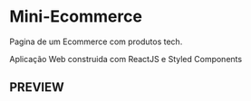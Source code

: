 # Mini-Ecommerce
<p>Pagina de um Ecommerce com produtos tech.</p>
<p>Aplicação Web construida com ReactJS e Styled Components</p>

<h2>PREVIEW</h2>